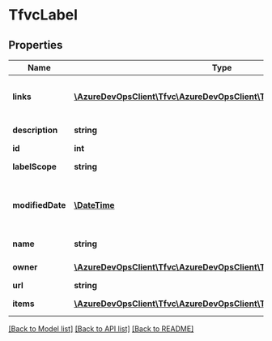# TfvcLabel

## Properties
Name | Type | Description | Notes
------------ | ------------- | ------------- | -------------
**links** | [**\AzureDevOpsClient\Tfvc\AzureDevOpsClient\Tfvc\Model\ReferenceLinks**](ReferenceLinks.md) | Collection of reference links. | [optional] 
**description** | **string** | Label description. | [optional] 
**id** | **int** | Label Id. | [optional] 
**labelScope** | **string** | Label scope. | [optional] 
**modifiedDate** | [**\DateTime**](\DateTime.md) | Last modified datetime for the label. | [optional] 
**name** | **string** | Label name. | [optional] 
**owner** | [**\AzureDevOpsClient\Tfvc\AzureDevOpsClient\Tfvc\Model\IdentityRef**](IdentityRef.md) | Label owner. | [optional] 
**url** | **string** | Label Url. | [optional] 
**items** | [**\AzureDevOpsClient\Tfvc\AzureDevOpsClient\Tfvc\Model\TfvcItem[]**](TfvcItem.md) | List of items. | [optional] 

[[Back to Model list]](../README.md#documentation-for-models) [[Back to API list]](../README.md#documentation-for-api-endpoints) [[Back to README]](../README.md)


